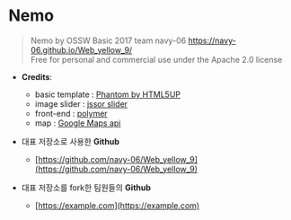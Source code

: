 # Nemo

> Nemo by OSSW Basic 2017 team navy-06
>https://navy-06.github.io/Web_yellow_9/<br/>
>Free for personal and commercial use under the Apache 2.0 license

* **Credits**:
	* basic template : [Phantom by HTML5UP](https://html5up.net)
	* image slider : [jssor slider](https://www.jssor.com)
	* front-end : [polymer](https://www.polymer-project.org/)
	* map : [Google Maps api](https://developers.google.com/maps/documentation/javascript/adding-a-google-map?hl=ko)


* 대표 저장소로 사용한 **Github**
	* [https://github.com/navy-06/Web_yellow_9](https://github.com/navy-06/Web_yellow_9)
* 대표 저장소를 fork한 팀원들의 **Github**
	* [https://example.com](https://example.com)
